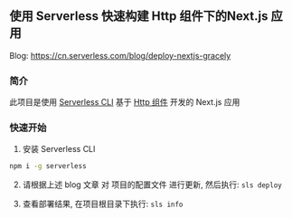 ## 使用 Serverless 快速构建 Http 组件下的Next.js 应用

Blog: https://cn.serverless.com/blog/deploy-nextjs-gracely

### 简介
此项目是使用 [Serverless CLI](https://cn.serverless.com) 基于 [Http 组件](https://github.com/serverless-components/tencent-http) 开发的 Next.js 应用

### 快速开始

1. 安装 Serverless CLI
```bash
npm i -g serverless
```

2. 请根据上述 blog 文章 对 项目的配置文件 进行更新, 然后执行: 
`sls deploy`

3. 查看部署结果,  在项目根目录下执行: 
`sls info`

